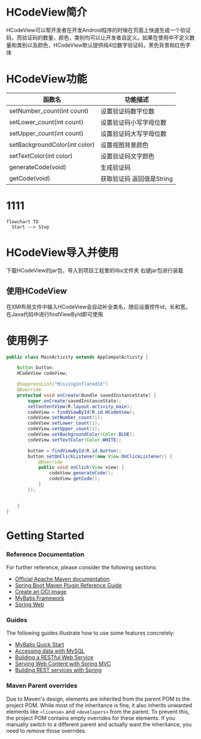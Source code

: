 ﻿# HCodeView简介
HCodeView可以帮开发者在开发Android程序的时候在页面上快速生成一个验证码，而验证码的数量，颜色，类别均可以让开发者自定义。如果在使用中不定义数量和类别以及颜色，HCodeView默认提供纯4位数字验证码，黑色背景和红色字体

# HCodeView功能
| 函数名 | 功能描述|
|--|--|
|setNumber_count(int count)  |设置验证码数字位数 |
|setLower_count(int count)  |设置验证码小写字母位数 |
|setUpper_count(int count)  |设置验证码大写字母位数 |
|setBackgroundColor(int color)  |设置视图背景颜色 |
|setTextColor(int color)  |设置验证码文字颜色 |
|generateCode(void) |生成验证码|
|getCode(void) |获取验证码 返回值是String|

# 1111
```mermaid
flowchart TD 
  Start --> Stop
```

# HCodeView导入并使用
下载HCodeView的jar包，导入到项目工程里的libs文件夹
右键jar包进行装载
## 使用HCodeView
在XMl布局文件中输入HCodeView会自动补全类名，随后设置控件id，长和宽。
在Java代码中进行findViewById即可使用
# 使用例子

```java
public class MainActivity extends AppCompatActivity {

    Button button;
    HCodeView codeView;

    @SuppressLint("MissingInflatedId")
    @Override
    protected void onCreate(Bundle savedInstanceState) {
        super.onCreate(savedInstanceState);
        setContentView(R.layout.activity_main);
        codeView = findViewById(R.id.HCodeView);
        codeView.setNumber_count(1);
        codeView.setLower_count(1);
        codeView.setUpper_count(1);
        codeView.setBackgroundColor(Color.BLUE);
        codeView.setTextColor(Color.WHITE);

        button = findViewById(R.id.button);
        button.setOnClickListener(new View.OnClickListener() {
            @Override
            public void onClick(View view) {
                codeView.generateCode();
                codeView.getCode();
            }
        });


    }
}
```
# Getting Started

### Reference Documentation

For further reference, please consider the following sections:

* [Official Apache Maven documentation](https://maven.apache.org/guides/index.html)
* [Spring Boot Maven Plugin Reference Guide](https://docs.spring.io/spring-boot/3.4.2/maven-plugin)
* [Create an OCI image](https://docs.spring.io/spring-boot/3.4.2/maven-plugin/build-image.html)
* [MyBatis Framework](https://mybatis.org/spring-boot-starter/mybatis-spring-boot-autoconfigure/)
* [Spring Web](https://docs.spring.io/spring-boot/3.4.2/reference/web/servlet.html)

### Guides

The following guides illustrate how to use some features concretely:

* [MyBatis Quick Start](https://github.com/mybatis/spring-boot-starter/wiki/Quick-Start)
* [Accessing data with MySQL](https://spring.io/guides/gs/accessing-data-mysql/)
* [Building a RESTful Web Service](https://spring.io/guides/gs/rest-service/)
* [Serving Web Content with Spring MVC](https://spring.io/guides/gs/serving-web-content/)
* [Building REST services with Spring](https://spring.io/guides/tutorials/rest/)

### Maven Parent overrides

Due to Maven's design, elements are inherited from the parent POM to the project POM.
While most of the inheritance is fine, it also inherits unwanted elements like `<license>` and `<developers>` from the
parent.
To prevent this, the project POM contains empty overrides for these elements.
If you manually switch to a different parent and actually want the inheritance, you need to remove those overrides.


